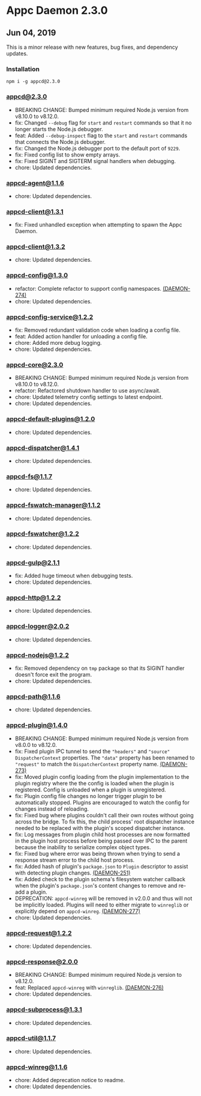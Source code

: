 # Appc Daemon 2.3.0

## Jun 04, 2019

This is a minor release with new features, bug fixes, and dependency updates.

### Installation

```
npm i -g appcd@2.3.0
```

### appcd@2.3.0

 * BREAKING CHANGE: Bumped minimum required Node.js version from v8.10.0 to v8.12.0.
 * fix: Changed `--debug` flag for `start` and `restart` commands so that it no longer starts the
   Node.js debugger.
 * feat: Added `--debug-inspect` flag to the `start` and `restart` commands that connects the
   Node.js debugger.
 * fix: Changed the Node.js debugger port to the default port of `9229`.
 * fix: Fixed config list to show empty arrays.
 * fix: Fixed SIGINT and SIGTERM signal handlers when debugging.
 * chore: Updated dependencies.

### appcd-agent@1.1.6

 * chore: Updated dependencies.

### appcd-client@1.3.1

 * fix: Fixed unhandled exception when attempting to spawn the Appc Daemon.

### appcd-client@1.3.2

 * chore: Updated dependencies.

### appcd-config@1.3.0

 * refactor: Complete refactor to support config namespaces.
   [(DAEMON-274)](https://jira.appcelerator.org/browse/DAEMON-274)
 * chore: Updated dependencies.

### appcd-config-service@1.2.2

 * fix: Removed redundant validation code when loading a config file.
 * feat: Added action handler for unloading a config file.
 * chore: Added more debug logging.
 * chore: Updated dependencies.

### appcd-core@2.3.0

 * BREAKING CHANGE: Bumped minimum required Node.js version from v8.10.0 to v8.12.0.
 * refactor: Refactored shutdown handler to use async/await.
 * chore: Updated telemetry config settings to latest endpoint.
 * chore: Updated dependencies.

### appcd-default-plugins@1.2.0

 * chore: Updated dependencies.

### appcd-dispatcher@1.4.1

 * chore: Updated dependencies.

### appcd-fs@1.1.7

 * chore: Updated dependencies.

### appcd-fswatch-manager@1.1.2

 * chore: Updated dependencies.

### appcd-fswatcher@1.2.2

 * chore: Updated dependencies.

### appcd-gulp@2.1.1

 * fix: Added huge timeout when debugging tests.
 * chore: Updated dependencies.

### appcd-http@1.2.2

 * chore: Updated dependencies.

### appcd-logger@2.0.2

 * chore: Updated dependencies.

### appcd-nodejs@1.2.2

 * fix: Removed dependency on `tmp` package so that its SIGINT handler doesn't force exit the
   program.
 * chore: Updated dependencies.

### appcd-path@1.1.6

 * chore: Updated dependencies.

### appcd-plugin@1.4.0

 * BREAKING CHANGE: Bumped minimum required Node.js version from v8.0.0 to v8.12.0.
 * fix: Fixed plugin IPC tunnel to send the `"headers"` and `"source"` `DispatcherContext`
   properties. The `"data"` property has been renamed to `"request"` to match the
   `DispatcherContext` property name.
   [(DAEMON-273)](https://jira.appcelerator.org/browse/DAEMON-273)
 * fix: Moved plugin config loading from the plugin implementation to the plugin registry where the
   the config is loaded when the plugin is registered. Config is unloaded when a plugin is
   unregistered.
 * fix: Plugin config file changes no longer trigger plugin to be automatically stopped. Plugins
   are encouraged to watch the config for changes instead of reloading.
 * fix: Fixed bug where plugins couldn't call their own routes without going across the bridge. To
   fix this, the child process' root dispatcher instance needed to be replaced with the plugin's
   scoped dispatcher instance.
 * fix: Log messages from plugin child host processes are now formatted in the plugin host process
   before being passed over IPC to the parent because the inability to serialize complex object
   types.
 * fix: Fixed bug where error was being thrown when trying to send a response stream error to the
   child host process.
 * fix: Added hash of plugin's `package.json` to `Plugin` descriptor to assist with detecting
   plugin changes. [(DAEMON-251)](https://jira.appcelerator.org/browse/DAEMON-251)
 * fix: Added check to the plugin schema's filesystem watcher callback when the plugin's
   `package.json`'s content changes to remove and re-add a plugin.
 * DEPRECATION: `appcd-winreg` will be removed in v2.0.0 and thus will not be implicitly loaded.
   Plugins will need to either migrate to `winreglib` or explicitly depend on `appcd-winreg`.
   [(DAEMON-277)](https://jira.appcelerator.org/browse/DAEMON-277)
 * chore: Updated dependencies.

### appcd-request@1.2.2

 * chore: Updated dependencies.

### appcd-response@2.0.0

 * BREAKING CHANGE: Bumped minimum required Node.js version to v8.12.0.
 * feat: Replaced `appcd-winreg` with `winreglib`.
   [(DAEMON-276)](https://jira.appcelerator.org/browse/DAEMON-276)
 * chore: Updated dependencies.

### appcd-subprocess@1.3.1

 * chore: Updated dependencies.

### appcd-util@1.1.7

 * chore: Updated dependencies.

### appcd-winreg@1.1.6

 * chore: Added deprecation notice to readme.
 * chore: Updated dependencies.